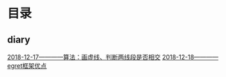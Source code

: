 # 目录

## diary
[2018-12-17————算法：画虚线、判断两线段是否相交](https://github.com/snsart/blog/blob/master/diary/2018.12.17.md)
[2018-12-18————egret框架优点](https://github.com/snsart/blog/blob/master/diary/2018.12.18.md)
